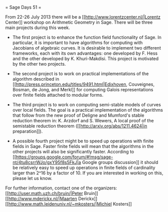 = Sage Days 51 =

From 22­-26 July 2013 there will be a [[http://www.lorentzcenter.nl/|Lorentz Center]] workshop on Arithmetic Geometry in Sage. There will be three main projects during this week.

 * The first project is to enhance the function field functionality of Sage. In particular, it is important to have algorithms for computing with Jacobians of algebraic curves. It is desirable to implement two different frameworks, each with its own advantages: one developed by F. Hess and the other developed by K. Khuri-Makdisi. This project is motivated by the other two projects. 

 * The second project is to work on practical implementations of the algorithm described in [[http://press.princeton.edu/titles/9491.html|Edixhoven, Couveignes, Bosman, de Jong, and Merkl]] for computing Galois representations over finite fields attached to modular forms.

 * The third project is to work on computing semi-stable models of curves over local fields. The goal is a practical implementation of the algorithms that follow from the new proof of Deligne and Mumford's stable reduction theorem in: K. Arzdorf and S. Wewers, A local proof of the semistable reduction theorem ([[http://arxiv.org/abs/1211.4624|in preparation]]).

 * A possible fourth project might be to speed up operations with finite fields in Sage. Faster finite fields will mean that the algorithms in the other projects will also be significantly faster. According to [[https://groups.google.com/forum/#!msg/sage-nt/4tu8csrrWJo/gxY95f8s5FkJ|a Google groups discussion]] it should be relatively easy to speed up operations in finite fields of cardinality larger than 2^16 by a factor of 10. If you are interested in working on this, please let us know.  

For further information, contact one of the organizers:
[[http://user.math.uzh.ch/bruin/|Peter Bruin]] [[http://www.mderickx.nl/|Maarten Derickx]] [[http://www.math.leidenuniv.nl/~mkosters/|Michiel Kosters]]  

